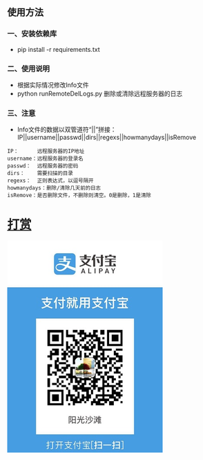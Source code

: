 ## 使用方法
### 一、安装依赖库
- pip install -r requirements.txt

### 二、使用说明
- 根据实际情况修改Info文件
- python runRemoteDelLogs.py 删除或清除远程服务器的日志

### 三、注意
- Info文件的数据以双管道符“||”拼接：IP||username||passwd||dirs||regexs||howmanydays||isRemove

```
IP：      远程服务器的IP地址
username：远程服务器的登录名
passwd：  远程服务器的密码
dirs：    需要扫描的目录
regexs：  正则表达式，以逗号隔开
howmanydays：删除/清除几天前的日志
isRemove：是否删除文件，不删除则清空。0是删除，1是清除
```

# [打赏]()
![avatar](https://github.com/yanchunhuo/resources/blob/master/Alipay.jpg)